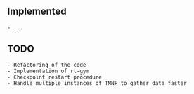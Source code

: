 <h2>Implemented</h2>

    - ...

<h2>TODO</h2>

    - Refactoring of the code
    - Implementation of rt-gym
    - Checkpoint restart procedure
    - Handle multiple instances of TMNF to gather data faster